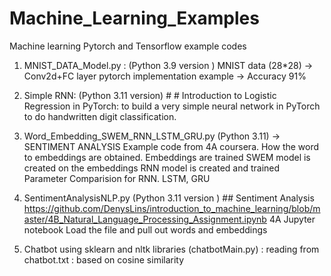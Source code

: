 # Machine_Learning_Examples
Machine learning Pytorch and Tensorflow example codes
1. MNIST_DATA_Model.py : (Python 3.9 version ) MNIST data (28*28) -> Conv2d+FC layer pytorch implementation example -> Accuracy 91%
2. Simple RNN: (Python 3.11 version) # # Introduction to Logistic Regression in PyTorch: to build a very simple neural network in PyTorch to do handwritten digit classification.
3. Word_Embedding_SWEM_RNN_LSTM_GRU.py (Python 3.11)  -> SENTIMENT ANALYSIS Example
   code from 4A coursera.
   How the word to embeddings are obtained.
   Embeddings are trained
   SWEM model is created on the embeddings
   RNN model is created and trained
   Parameter Comparision for RNN. LSTM, GRU
4. SentimentAnalysisNLP.py (Python 3.11 version ) ## Sentiment Analysis
      https://github.com/DenysLins/introduction_to_machine_learning/blob/master/4B_Natural_Language_Processing_Assignment.ipynb 4A Jupyter notebook 
      Load the file and pull out words and embeddings
      
5. Chatbot using sklearn and nltk libraries (chatbotMain.py) : reading from chatbot.txt : based on cosine similarity 

